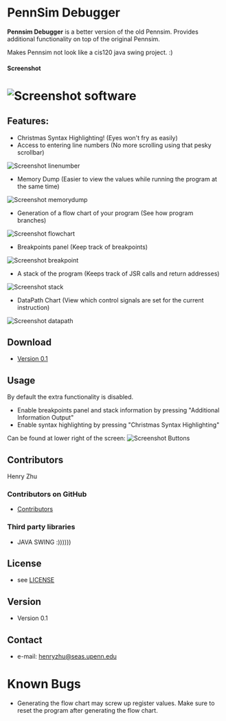 PennSim Debugger
======
**Pennsim Debugger** is a better version of the old Pennsim. Provides additional functionality on top of the original Pennsim. 

Makes Pennsim not look like a cis120 java swing project. :)

#### Screenshot
![Screenshot software](https://i.gyazo.com/7bbce59d5c6d622986243d060529875c.png)
======

## Features:
* Christmas Syntax Highlighting! (Eyes won't fry as easily)
* Access to entering line numbers (No more scrolling using that pesky scrollbar)

![Screenshot linenumber](https://i.gyazo.com/06bd4ef2ce8b3d3104739d7913f5eaf0.png)

* Memory Dump (Easier to view the values while running the program at the same time) 

![Screenshot memorydump](https://i.gyazo.com/d41c6b598a9a1d8db19dabeec0a23a9a.png)

* Generation of a flow chart of your program (See how program branches)

![Screenshot flowchart](https://i.gyazo.com/26aa335554c3f6bd76bbd3e517e9c7ab.png)

* Breakpoints panel (Keep track of breakpoints)

![Screenshot breakpoint](https://i.gyazo.com/3306f7c6fa5319d77b8baf0caf877119.png)

* A stack of the program (Keeps track of JSR calls and return addresses)

![Screenshot stack](https://i.gyazo.com/b69fa4492a0da310f18a30f8d615d17a.png)

* DataPath Chart (View which control signals are set for the current instruction)

![Screenshot datapath](https://i.gyazo.com/5b0547e4e9f4c10cf2ffd027d0336b8c.png)

## Download
* [Version 0.1](https://github.com/Maknee/PennSim-Debugger)

## Usage
By default the extra functionality is disabled.

* Enable breakpoints panel and stack information by pressing "Additional Information Output"
* Enable syntax highlighting by pressing "Christmas Syntax Highlighting"

Can be found at lower right of the screen:
![Screenshot Buttons](https://i.gyazo.com/614b594d5628eb2d18eab04c667ed250.png)

## Contributors
Henry Zhu

### Contributors on GitHub
* [Contributors](https://github.com/Maknee/PennSim-Debugger/graphs/contributors)

### Third party libraries
* JAVA SWING :))))))

## License 
* see [LICENSE](https://github.com/Maknee/PennSim-Debugger/LICENSE.md)

## Version 
* Version 0.1

## Contact
* e-mail: henryzhu@seas.upenn.edu

# Known Bugs
* Generating the flow chart may screw up register values. Make sure to reset the program after generating the flow chart.
